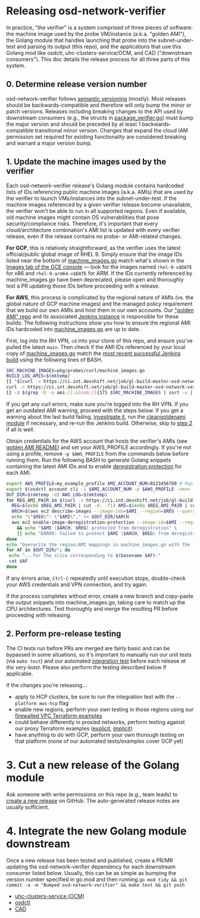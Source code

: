 # Releasing osd-network-verifier
In practice, "the verifier" is a system comprised of three pieces of software: the machine image used by the probe VM/instance (a.k.a. "golden AMI"), the Golang module that handles launching that probe into the subnet-under-test and parsing its output (this repo), and the applications that use this Golang mod like osdctl, uhc-clusters-service/OCM, and CAD ("downstream consumers"). This doc details the release process for all three parts of this system.

## 0. Determine release version number
osd-network-verifier follows [semantic versioning](https://semver.org/spec/v2.0.0.html) (mostly). Most releases should be backwards-compatible and therefore will only bump the minor or patch versions. Releases including breaking changes to the API used by downstream consumers (e.g., the structs in [package_verifier.go](./pkg/verifier/package_verifier.go)) must bump the major version and should be preceded by at least 1 backwards-compatible transitional minor version. Changes that expand the cloud IAM permission set required for existing functionality are considered breaking and warrant a major version bump.

## 1. Update the machine images used by the verifier
Each osd-network-verifier release's Golang module contains hardcoded lists of IDs referencing public machine images (a.k.a. AMIs) that are used by the verifier to launch VMs/instances into the subnet-under-test. If the machine images referenced by a given verifier release become unavailable, the verifier won't be able to run in all supported regions. Even if available, old machine images might contain OS vulnerabilities that pose security/compliance risks. Therefore, it's important that every cloud/architecture combination's AMI list is updated with every verifier release, even if the release contains no probe- or AMI-related changes.

**For GCP**, this is relatively straightforward, as the verifier uses the latest official/public global image of RHEL 9. Simply ensure that the image IDs listed near the bottom of [machine_images.go](./pkg/probes/curl/machine_images.go) match what's shown in the [Images tab of the GCE console](https://console.cloud.google.com/compute/images?pageState=(%22images%22:(%22f%22:%22%255B%257B_22k_22_3A_22_22_2C_22t_22_3A10_2C_22v_22_3A_22_5C_22rhel-9-v_5C_22_22%257D_2C%257B_22k_22_3A_22_22_2C_22t_22_3A10_2C_22v_22_3A_22_5C_22OR_5C_22_22_2C_22o_22_3Atrue_2C_22s_22_3Atrue%257D_2C%257B_22k_22_3A_22_22_2C_22t_22_3A10_2C_22v_22_3A_22_5C_22rhel-9-arm64-v_5C_22_22%257D%255D%22))) — look for the images named `rhel-9-v$DATE` for x86 and `rhel-9-arm64-v$DATE` for ARM. If the IDs currently referenced by machine_images.go have been deprecated, please open and thoroughly test a PR updating those IDs before proceeding with a release.

**For AWS**, this process is complicated by the regional nature of AMIs (vs. the global nature of GCP machine images) and the managed policy requirement that we build our own AMIs and host them in our own accounts. Our ["golden AMI" repo](https://gitlab.cee.redhat.com/service/osd-network-verifier-golden-ami) and its associated [Jenkins instance](https://ci.int.devshift.net/job/gl-build-master-osd-network-verifier-golden-ami-packer) is responsible for these builds. The following instructions show you how to ensure the regional AMI IDs hardcoded into [machine_images.go](./pkg/probes/curl/machine_images.go) are up to date.

First, log into the RH VPN, `cd` into your clone of this repo, and ensure you've pulled the latest `main`. Then check if the AMI IDs referenced by your local copy of [machine_images.go](./pkg/probes/curl/machine_images.go) match the [most recent successful Jenkins build](https://ci.int.devshift.net/job/gl-build-master-osd-network-verifier-golden-ami-packer/lastStableBuild) using the following lines of BASH.
```bash
SRC_MACHINE_IMAGES=pkg/probes/curl/machine_images.go
BUILD_LOG_AMIS=$(mktemp)
[[ "$(curl -s https://ci.int.devshift.net/job/gl-build-master-osd-network-verifier-golden-ami-packer/lastBuild/api/json | jq -r .result)" = "SUCCESS" ]] || echo "WARNING: most recent Jenkins build failed! Falling back to last successful build. Is the build pipeline broken (e.g., due to AMI quota issues)?"
curl -s https://ci.int.devshift.net/job/gl-build-master-osd-network-verifier-golden-ami-packer/lastSuccessfulBuild/consoleText | grep -E -o ami-[[:alnum:]]{17} | sort -u > $BUILD_LOG_AMIS
[[ -z $(grep -E -o ami-[[:alnum:]]{17} $SRC_MACHINE_IMAGES | sort -u | comm -23 - $BUILD_LOG_AMIS | head -n1) ]] && echo "All referenced AMIs are from the latest successful Jenkins build" || echo "WARNING: AMIs referenced in $SRC_MACHINE_IMAGES may be outdated!"
```
If you get any curl errors, make sure you're logged into the RH VPN. If you get an outdated AMI warning, proceed with the steps below. If you get a warning about the last build failing, [investigate it](https://ci.int.devshift.net/job/gl-build-master-osd-network-verifier-golden-ami-packer/lastBuild/), run the [cleangoldenami module](./cleangoldenami/README.md) if necessary, and re-run the Jenkins build. Otherwise, skip to [step 2](#2-perform-pre-release-testing) if all is well.

Obtain credentials for the AWS account that hosts the verifier's AMIs (see [golden AMI README](https://gitlab.cee.redhat.com/service/osd-network-verifier-golden-ami#aws-account)) and set your AWS_PROFILE accordingly. If you're not using a profile, remove `-p $AWS_PROFILE` from the commands below before running them. Run the following BASH to generate Golang snippets containing the latest AMI IDs and to enable [deregistration protection](https://docs.aws.amazon.com/AWSEC2/latest/UserGuide/deregister-ami.html#ami-deregistration-protection) for each AMI.
```bash
export AWS_PROFILE=my_example_profile AMI_ACCOUNT_NUM=0123456789 # Replace with real values
export $(osdctl account cli -i $AMI_ACCOUNT_NUM -p $AWS_PROFILE -oenv | xargs)
OUT_DIR=$(mktemp -d) AWS_LOG=$(mktemp)
for REG_AMI_PAIR in $(curl -s https://ci.int.devshift.net/job/gl-build-master-osd-network-verifier-golden-ami-packer/lastSuccessfulBuild/consoleText | grep -E -o "[[:alpha:]]+-[[:alpha:]]+-[[:digit:]]: ami-[[:alnum:]]{17}" | sort -u | tr -d " "); do
  REG=$(echo $REG_AMI_PAIR | cut -d: -f1) AMI=$(echo $REG_AMI_PAIR | cut -d: -f2)
  ARCH=$(aws ec2 describe-images --image-ids=$AMI --region=$REG --query='Images[0].Architecture' --output text)
  echo "\"$REG\": \"$AMI\"," >> $OUT_DIR/$ARCH
  aws ec2 enable-image-deregistration-protection --image-id=$AMI --region=$REG >> $AWS_LOG \
    && echo "$AMI ($ARCH, $REG) protected from deregistration" \
    || echo "ERROR: Failed to protect $AMI ($ARCH, $REG) from deregistration. Do not proceed with release! See $AWS_LOG"
done
echo "Overwrite the region:AMI mappings in machine_images.go with the following Golang snippets..."
for AF in $OUT_DIR/*; do
 echo "...for the slice corresponding to $(basename $AF):"
 cat $AF
done
```
If any errors arise, `Ctrl-C` repeatedly until execution stops, double-check your AWS credentials and VPN connection, and try again.

If the process completes without error, create a new branch and copy-paste the output snippets into machine_images.go, taking care to match up the CPU architectures. Test thoroughly and merge the resulting PR before proceeding with releasing.

## 2. Perform pre-release testing
The CI tests run before PRs are merged are fairly basic and can be bypassed in some situations, so it's important to manually run our unit tests (via `make test`) and our automated [integration test](./integration/README.md) before each release _at the very least_. Please also perform the testing described below if applicable.

If the changes you're releasing...
* apply to HCP clusters, be sure to run the integration test with the `--platform aws-hcp` flag
* enable new regions, perform your own testing in those regions using our [firewalled VPC Terraform examples](./examples/aws/terraform/vpc-firewall)
* could behave differently in proxied networks, perform testing against our proxy Terraform examples ([explicit](./examples/aws/terraform/vpc-proxied-explicit), [implicit](./examples/aws/terraform/vpc-proxied-implicit))
* have anything to do with GCP, perform your own thorough testing on that platform (none of our automated tests/examples cover GCP yet)

# 3. Cut a new release of the Golang module
Ask someone with write permissions on this repo (e.g., team leads) to [create a new release](https://github.com/openshift/osd-network-verifier/releases/new) on GitHub. The auto-generated release notes are usually sufficient.

# 4. Integrate the new Golang module downstream
Once a new release has been tested and published, create a PR/MR updating the osd-network-verifier dependency for each downstream consumer listed below. Usually, this can be as simple as bumping the version number specified in go.mod and then running `go mod tidy && git commit -a -m "Bumped osd-network-verifier" && make test && git push`
* [uhc-clusters-service (OCM)](https://gitlab.cee.redhat.com/service/uhc-clusters-service)
* [osdctl](https://github.com/openshift/osdctl)
* [CAD](https://github.com/openshift/configuration-anomaly-detection)
